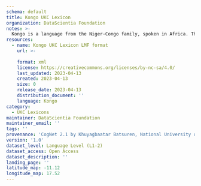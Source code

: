 ```yaml
---
schema: default
title: Kongo UKC Lexicon
organization: DataScientia Foundation
notes: >-
  Kongo is a language from the Niger-Congo family, spoken in Africa. The UKC Lexicon of Kongo is represented as a lexico-semantic network. It consists of words, word senses, synsets, as well as sense-level and synset-level relationships.
resources:
  - name: Kongo UKC Lexicon LMF format
    url: >-
      
    format: xml
    license: https://creativecommons.org/licenses/by-nc-sa/4.0/
    last_updated: 2023-04-13
    created: 2023-04-13
    size: 0
    release_date: 2023-04-13
    distribution_document: ''
    language: Kongo
category:
  - UKC Lexicons
maintainer: DataScientia Foundation
maintainer_email: ''
tags: ''
provenance: 'CogNet 2.1 by Khuyagbaatar Batsuren, National University of Mongolia (http://cognet.ukc.disi.unitn.it); Princeton WordNet 2.1 by Princeton University (https://wordnet.princeton.edu)'
version: '1.0'
dataset_level: Language Level (L1-2)
dataset_access: Open Access
dataset_description: ''
landing_page: ''
latitude_map: -11.12
longitude_map: 17.52
---
```

